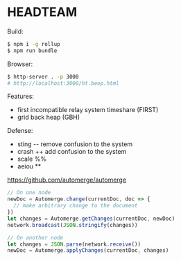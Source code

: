 # HEADTEAM
Build:
```bash
$ npm i -g rollup
$ npm run bundle
```

Browser:
```bash
$ http-server . -p 3000
# http://localhost:3000/ht.beep.html
```

Features:
- first incompatible relay system timeshare (FIRST)
- grid back heap (GBH)

Defense:
- sting -- remove confusion to the system
- crash ++ add confusion to the system
- scale %%
- aeiou **

https://github.com/automerge/automerge

```js
// On one node
newDoc = Automerge.change(currentDoc, doc => {
  // make arbitrary change to the document
})
let changes = Automerge.getChanges(currentDoc, newDoc)
network.broadcast(JSON.stringify(changes))

// On another node
let changes = JSON.parse(network.receive())
newDoc = Automerge.applyChanges(currentDoc, changes)
```